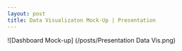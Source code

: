 ```yaml
---
layout: post
title: Data Visualizaton Mock-Up | Presentation
---
```

![Dashboard Mock-up] (/posts/Presentation Data Vis.png)
